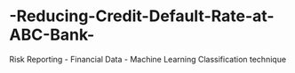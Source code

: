 # -Reducing-Credit-Default-Rate-at-ABC-Bank-
Risk Reporting - Financial Data - Machine Learning Classification technique
